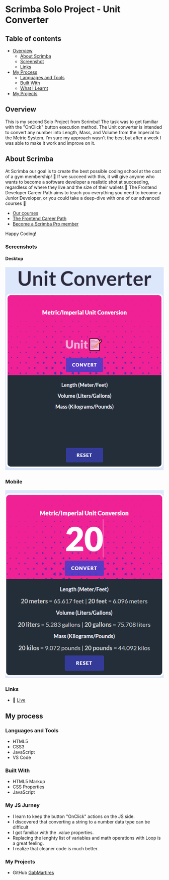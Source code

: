 # Scrimba Solo Project - Unit Converter

## Table of contents

- [Overview](#overview)
  - [About Scrimba](#about-scrimba)
  - [Screenshot](#screenshot)
  - [Links](#links)
- [My Process](#my-process)
  - [Languages and Tools](#languages-and-tools)
  - [Built With](#built-with)
  - [What I Learnt](#my-js-jurney)  
- [My Projects](#my-projects)

## Overview
This is my second Solo Project from Scrimba! The task was to get familiar with the "OnClick" button execution method. The Unit converter is intended to convert any number into Length, Mass, and Volume from the Imperial to the Metric System. I'm sure my approach wasn't the best but after a week I was able to make it work and improve on it.

## About Scrimba

At Scrimba our goal is to create the best possible coding school at the cost of a gym membership! 💜
If we succeed with this, it will give anyone who wants to become a software developer a realistic shot at succeeding, regardless of where they live and the size of their wallets 🎉
The Frontend Developer Career Path aims to teach you everything you need to become a Junior Developer, or you could take a deep-dive with one of our advanced courses 🚀

- [Our courses](https://scrimba.com/allcourses)
- [The Frontend Career Path](https://scrimba.com/learn/frontend)
- [Become a Scrimba Pro member](https://scrimba.com/pricing)

 Happy Coding!

### Screenshots

#### Desktop

![Unit Converter Desktop view](https://raw.githubusercontent.com/gabmartires/SoloProject-Unit-Converter/master/images/Unit-Converter-Desktop-view.png)

### Mobile
![Unit Converter Mobile view](https://raw.githubusercontent.com/gabmartires/SoloProject-Unit-Converter/master/images/Unit-Converter-Mobile.png)


### Links

- 🔗 [Live](https://scrimba-gm-unitconverter.netlify.app/)

## My process

### Languages and Tools

- HTML5
- CSS3
- JavaScript
- VS Code

### Built With

- HTML5 Markup
- CSS Properties
- JavaScript

### My JS Jurney

- I learn to keep the button "OnClick" actions on the JS side.
- I discovered that converting a string to a number data type can be difficult
- I got familiar with the .value properties.
- Replacing the lenghty list of variables and math operations with Loop is a great feeling. 
- I realize that cleaner code is much better. 

### My Projects
- GitHub [GabMartires](https://github.com/gabmartires)